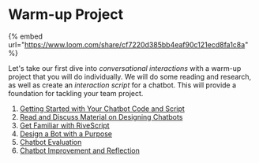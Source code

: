 # Warm-up Project

{% embed url="https://www.loom.com/share/cf7220d385bb4eaf90c121ecd8fa1c8a" %}

Let's take our first dive into _conversational interactions_ with a warm-up project that you will do individually. We will do some reading and research, as well as create an _interaction script_ for a chatbot. This will provide a foundation for tackling your team project.

1. [Getting Started with Your Chatbot Code and Script](1-getting-started.md)
2. [Read and Discuss Material on Designing Chatbots](2-read-and-discuss.md)
3. [Get Familiar with RiveScript](3-get-familiar-with-rivescript.md)
4. [Design a Bot with a Purpose](4-design-a-bot-with-a-purpose.md)
5. [Chatbot Evaluation](5-chatbot-evaluation.md)
6. [Chatbot Improvement and Reflection](6-chatbot-improvement-and-reflection.md)

